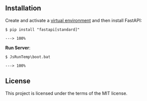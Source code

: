 ## Installation

Create and activate a <a href="https://fastapi.tiangolo.com/virtual-environments/" class="external-link" target="_blank">virtual environment</a> and then install FastAPI:

<div class="termy">

```console
$ pip install "fastapi[standard]"

---> 100%
```

</div>

**Run Server**:
<div class="termy">

```console
$ JsRunTemp\boot.bat

---> 100%
```

</div>

## License

This project is licensed under the terms of the MIT license.
